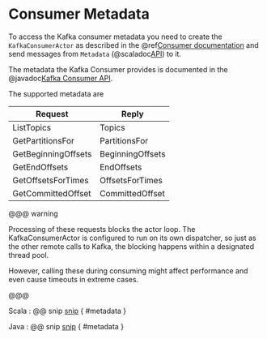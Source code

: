# Consumer Metadata

To access the Kafka consumer metadata you need to create the `KafkaConsumerActor` as described in the @ref[Consumer documentation](consumer.md#sharing-the-kafkaconsumer-instance) and send messages from `Metadata` (@scaladoc[API](akka.kafka.Metadata$)) to it.

The metadata the Kafka Consumer provides is documented in the @javadoc[Kafka Consumer API](org.apache.kafka.clients.consumer.KafkaConsumer).

The supported metadata are

| Request | Reply | 
|---------|-------|
| ListTopics | Topics | 
| GetPartitionsFor | PartitionsFor |
| GetBeginningOffsets | BeginningOffsets |
| GetEndOffsets | EndOffsets |
| GetOffsetsForTimes | OffsetsForTimes |
| GetCommittedOffset | CommittedOffset |
   
@@@ warning

Processing of these requests blocks the actor loop. The KafkaConsumerActor is configured to run on its own dispatcher, so just as the other remote calls to Kafka, the blocking happens within a designated thread pool.

However, calling these during consuming might affect performance and even cause timeouts in extreme cases.

@@@   

Scala
: @@ snip [snip](/tests/src/test/scala/docs/scaladsl/FetchMetadata.scala) { #metadata }

Java
: @@ snip [snip](/tests/src/test/java/docs/javadsl/FetchMetadata.java) { #metadata }
